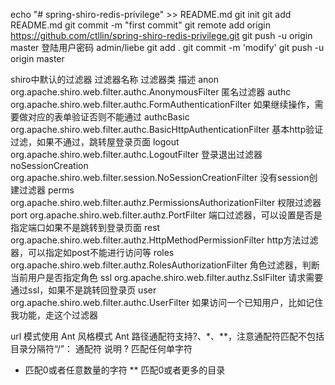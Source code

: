 echo "# spring-shiro-redis-privilege" >> README.md
git init
git add README.md
git commit -m "first commit"
git remote add origin https://github.com/ctllin/spring-shiro-redis-privilege.git
git push -u origin master
登陆用户密码 admin/liebe
git add .
git commit -m 'modify'
git push -u origin master


shiro中默认的过滤器
过滤器名称	过滤器类	描述
anon	org.apache.shiro.web.filter.authc.AnonymousFilter	匿名过滤器
authc	org.apache.shiro.web.filter.authc.FormAuthenticationFilter	如果继续操作，需要做对应的表单验证否则不能通过
authcBasic	org.apache.shiro.web.filter.authc.BasicHttpAuthenticationFilter	基本http验证过滤，如果不通过，跳转屋登录页面
logout	org.apache.shiro.web.filter.authc.LogoutFilter	登录退出过滤器
noSessionCreation	org.apache.shiro.web.filter.session.NoSessionCreationFilter	没有session创建过滤器
perms	org.apache.shiro.web.filter.authz.PermissionsAuthorizationFilter	权限过滤器
port	org.apache.shiro.web.filter.authz.PortFilter	端口过滤器，可以设置是否是指定端口如果不是跳转到登录页面
rest	org.apache.shiro.web.filter.authz.HttpMethodPermissionFilter	http方法过滤器，可以指定如post不能进行访问等
roles	org.apache.shiro.web.filter.authz.RolesAuthorizationFilter	角色过滤器，判断当前用户是否指定角色
ssl	org.apache.shiro.web.filter.authz.SslFilter	请求需要通过ssl，如果不是跳转回登录页
user	org.apache.shiro.web.filter.authc.UserFilter	如果访问一个已知用户，比如记住我功能，走这个过滤器


url 模式使用 Ant 风格模式
Ant 路径通配符支持?、*、**，注意通配符匹配不包括目录分隔符“/”：
通配符	说明
?	匹配任何单字符
*	匹配0或者任意数量的字符
**	匹配0或者更多的目录